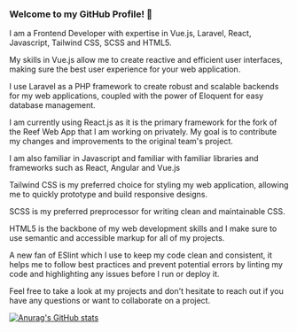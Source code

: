 ### Welcome to my GitHub Profile! 👋

I am a Frontend Developer with expertise in Vue.js, Laravel, React, Javascript, Tailwind CSS, SCSS and HTML5.

My skills in Vue.js allow me to create reactive and efficient user interfaces, making sure the best user experience for your web application.

I use Laravel as a PHP framework to create robust and scalable backends for my web applications, coupled with the power of Eloquent for easy database management.

I am currently using React.js as it is the primary framework for the fork of the Reef Web App that I am working on privately. My goal is to contribute my changes and improvements to the original team's project.

I am also familiar in Javascript and familiar with familiar libraries and frameworks such as React, Angular and Vue.js

Tailwind CSS is my preferred choice for styling my web application, allowing me to quickly prototype and build responsive designs.

SCSS is my preferred preprocessor for writing clean and maintainable CSS.

HTML5 is the backbone of my web development skills and I make sure to use semantic and accessible markup for all of my projects.

A new fan of ESlint which I use to keep my code clean and consistent, it helps me to follow best practices and prevent potential errors by linting my code and highlighting any issues before I run or deploy it.

Feel free to take a look at my projects and don't hesitate to reach out if you have any questions or want to collaborate on a project.



[![Anurag's GitHub stats](https://github-readme-stats.vercel.app/api?username=anuraghazra)](https://github.com/anuraghazra/github-readme-stats)
